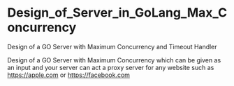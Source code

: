 # Design_of_Server_in_GoLang_Max_Concurrency
Design of a GO Server with Maximum Concurrency and Timeout Handler

Design of a GO Server with Maximum Concurrency which can be given as an input and your server can act a proxy server for any website such as https://apple.com or https://facebook.com
